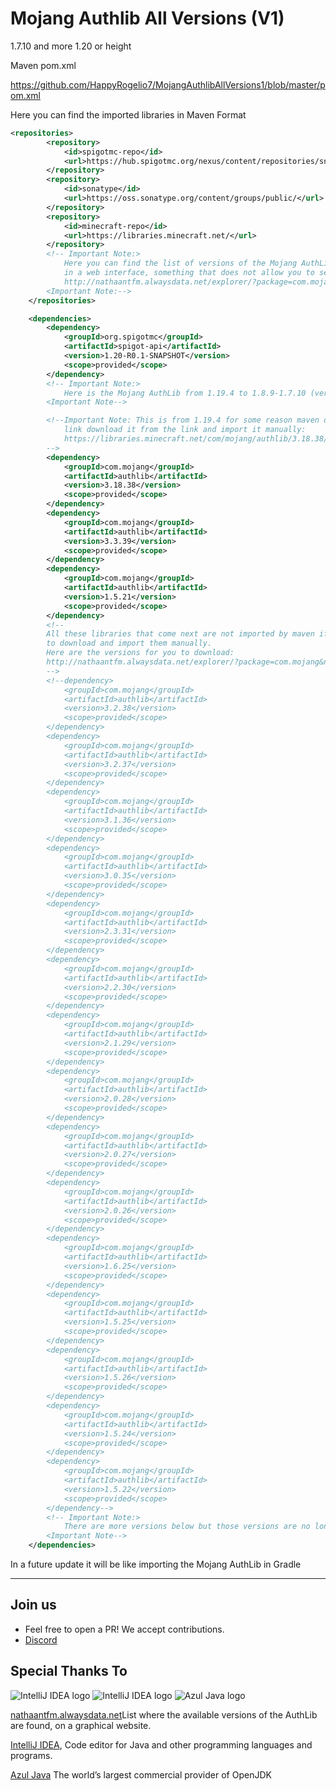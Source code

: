 Mojang Authlib All Versions (V1)
=========

1.7.10 and more 1.20 or height

Maven pom.xml

https://github.com/HappyRogelio7/MojangAuthlibAllVersions1/blob/master/pom.xml

Here you can find the imported libraries in Maven Format

```xml
<repositories>
        <repository>
            <id>spigotmc-repo</id>
            <url>https://hub.spigotmc.org/nexus/content/repositories/snapshots/</url>
        </repository>
        <repository>
            <id>sonatype</id>
            <url>https://oss.sonatype.org/content/groups/public/</url>
        </repository>
        <repository>
            <id>minecraft-repo</id>
            <url>https://libraries.minecraft.net/</url>
        </repository>
        <!-- Important Note:>
            Here you can find the list of versions of the Mojang AuthLib,
            in a web interface, something that does not allow you to see the mojang libraries page.
            http://nathaantfm.alwaysdata.net/explorer/?package=com.mojang&name=authlib
        <Important Note:-->
    </repositories>

    <dependencies>
        <dependency>
            <groupId>org.spigotmc</groupId>
            <artifactId>spigot-api</artifactId>
            <version>1.20-R0.1-SNAPSHOT</version>
            <scope>provided</scope>
        </dependency>
        <!-- Important Note:>
            Here is the Mojang AuthLib from 1.19.4 to 1.8.9-1.7.10 (version 1.5.21, there is also version 1.7.10)
        <Important Note-->

        <!--Important Note: This is from 1.19.4 for some reason maven doesn't import it from the
            link download it from the link and import it manually:
            https://libraries.minecraft.net/com/mojang/authlib/3.18.38/authlib-3.18.38.jar
        -->
        <dependency>
            <groupId>com.mojang</groupId>
            <artifactId>authlib</artifactId>
            <version>3.18.38</version>
            <scope>provided</scope>
        </dependency>
        <dependency>
            <groupId>com.mojang</groupId>
            <artifactId>authlib</artifactId>
            <version>3.3.39</version>
            <scope>provided</scope>
        </dependency>
        <dependency>
            <groupId>com.mojang</groupId>
            <artifactId>authlib</artifactId>
            <version>1.5.21</version>
            <scope>provided</scope>
        </dependency>
        <!--
        All these libraries that come next are not imported by maven if you want to use them you have
        to download and import them manually.
        Here are the versions for you to download:
        http://nathaantfm.alwaysdata.net/explorer/?package=com.mojang&name=authlib
        -->
        <!--dependency>
            <groupId>com.mojang</groupId>
            <artifactId>authlib</artifactId>
            <version>3.2.38</version>
            <scope>provided</scope>
        </dependency>
        <dependency>
            <groupId>com.mojang</groupId>
            <artifactId>authlib</artifactId>
            <version>3.2.37</version>
            <scope>provided</scope>
        </dependency>
        <dependency>
            <groupId>com.mojang</groupId>
            <artifactId>authlib</artifactId>
            <version>3.1.36</version>
            <scope>provided</scope>
        </dependency>
        <dependency>
            <groupId>com.mojang</groupId>
            <artifactId>authlib</artifactId>
            <version>3.0.35</version>
            <scope>provided</scope>
        </dependency>
        <dependency>
            <groupId>com.mojang</groupId>
            <artifactId>authlib</artifactId>
            <version>2.3.31</version>
            <scope>provided</scope>
        </dependency>
        <dependency>
            <groupId>com.mojang</groupId>
            <artifactId>authlib</artifactId>
            <version>2.2.30</version>
            <scope>provided</scope>
        </dependency>
        <dependency>
            <groupId>com.mojang</groupId>
            <artifactId>authlib</artifactId>
            <version>2.1.29</version>
            <scope>provided</scope>
        </dependency>
        <dependency>
            <groupId>com.mojang</groupId>
            <artifactId>authlib</artifactId>
            <version>2.0.28</version>
            <scope>provided</scope>
        </dependency>
        <dependency>
            <groupId>com.mojang</groupId>
            <artifactId>authlib</artifactId>
            <version>2.0.27</version>
            <scope>provided</scope>
        </dependency>
        <dependency>
            <groupId>com.mojang</groupId>
            <artifactId>authlib</artifactId>
            <version>2.0.26</version>
            <scope>provided</scope>
        </dependency>
        <dependency>
            <groupId>com.mojang</groupId>
            <artifactId>authlib</artifactId>
            <version>1.6.25</version>
            <scope>provided</scope>
        </dependency>
        <dependency>
            <groupId>com.mojang</groupId>
            <artifactId>authlib</artifactId>
            <version>1.5.25</version>
            <scope>provided</scope>
        </dependency>
        <dependency>
            <groupId>com.mojang</groupId>
            <artifactId>authlib</artifactId>
            <version>1.5.26</version>
            <scope>provided</scope>
        </dependency>
        <dependency>
            <groupId>com.mojang</groupId>
            <artifactId>authlib</artifactId>
            <version>1.5.24</version>
            <scope>provided</scope>
        </dependency>
        <dependency>
            <groupId>com.mojang</groupId>
            <artifactId>authlib</artifactId>
            <version>1.5.22</version>
            <scope>provided</scope>
        </dependency-->
        <!-- Important Note:>
            There are more versions below but those versions are no longer used.
        <Important Note-->
    </dependencies>
```

In a future update it will be like importing the Mojang AuthLib in Gradle


---

## Join us

* Feel free to open a PR! We accept contributions.
* [Discord](https://discord.gg/3EebYUyeUX)

## Special Thanks To

![IntelliJ IDEA logo](https://resources.jetbrains.com/storage/products/company/brand/logos/IntelliJ_IDEA_icon.png?size=100px)
![IntelliJ IDEA logo](https://resources.jetbrains.com/storage/products/company/brand/logos/IntelliJ_IDEA.png)
![Azul Java logo](https://www.azul.com/wp-content/themes/azul/dist/img/logo.svg)

[nathaantfm.alwaysdata.net](http://nathaantfm.alwaysdata.net/explorer/?package=com.mojang&name=authlib)List where the available versions of the AuthLib are found, on a graphical website.

[IntelliJ IDEA](https://www.jetbrains.com/idea/), Code editor for Java and other programming languages and programs.

[Azul Java](https://www.azul.com/) The world’s largest commercial provider of OpenJDK
